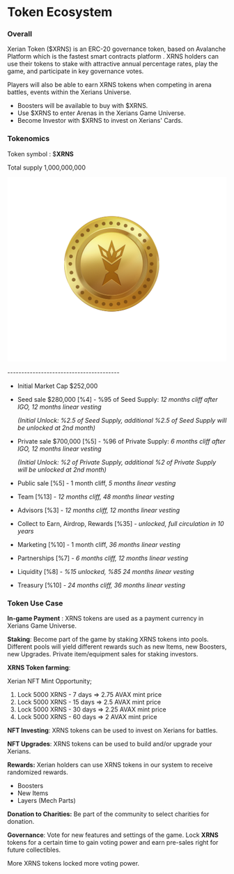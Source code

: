 # Token Ecosystem

### Overall

Xerian Token ($XRNS) is an ERC-20 governance token, based on Avalanche Platform which is the fastest smart contracts platform . XRNS holders can use their tokens to stake with attractive annual percentage rates, play the game, and participate in key governance votes.

Players will also be able to earn XRNS tokens when competing in  arena battles, events within the Xerians Universe.



* Boosters will be available to buy with $XRNS.
* Use $XRNS to enter Arenas in the Xerians Game Universe.
* Become Investor with $XRNS to invest on Xerians' Cards.



### **Tokenomics**



Token symbol :  $**XRNS**

Total supply 1,000,000,000&#x20;

![](../.gitbook/assets/XRNS.png)

\----------------------------------------

* Initial Market Cap $252,000
*   Seed sale $280,000 \[%4]  - %95 of Seed Supply: _12 months cliff after IGO, 12 months linear vesting_&#x20;

    _(Initial Unlock: %2.5 of Seed Supply, additional %2.5 of Seed Supply will be unlocked at 2nd month)_
*   Private sale $700,000 \[%5] - %96 of Private Supply: _6 months cliff after IGO, 12 months linear vesting_&#x20;

    _(Initial Unlock: %2 of Private Supply, additional %2 of Private Supply will be unlocked at 2nd month)_
* Public sale \[%5]  - 1 month cliff, _5 months linear vesting_
* Team \[%13] - _12 months cliff, 48 months linear vesting_
* Advisors \[%3] - _12 months cliff, 12 months linear vesting_
* Collect to Earn, Airdrop, Rewards \[%35] - _unlocked, full circulation in 10 years_
* Marketing \[%10] - 1 month cliff, _36 months linear vesting_
* Partnerships \[%7] - _6 months cliff, 12 months linear vesting_
* Liquidity \[%8] - _%15 unlocked, %85 24 months linear vesting_
* Treasury \[%10] - _24 months cliff, 36 months linear vesting_



### Token Use Case

**In-game Payment** : XRNS tokens are used as a payment currency in Xerians Game Universe.

**Staking**: Become part of the game by staking XRNS tokens into pools. Different pools will yield different rewards such as new Items, new Boosters, new Upgrades. Private item/equipment sales for staking investors.&#x20;

**XRNS Token farming**:&#x20;

Xerian NFT Mint Opportunity;

1. Lock 5000 XRNS - 7 days => 2.75 AVAX mint price
2. Lock 5000 XRNS - 15 days => 2.5 AVAX mint price
3. Lock 5000 XRNS - 30 days => 2.25 AVAX mint price
4. Lock 5000 XRNS - 60 days => 2 AVAX mint price

**NFT Investing**: XRNS tokens can be used to invest on Xerians for battles.

**NFT Upgrades**: XRNS tokens can be used to build and/or upgrade your Xerians.

**Rewards:** Xerian holders can use XRNS tokens in our system to receive randomized rewards.&#x20;

* Boosters
* New Items&#x20;
* Layers (Mech Parts)

**Donation to Charities:** Be part of the community to select charities for donation.

**Governance**: Vote for new features and settings of the game. Lock **XRNS** tokens for a certain time to gain voting power and earn pre-sales right for future collectibles.&#x20;

More XRNS tokens locked more voting power.
